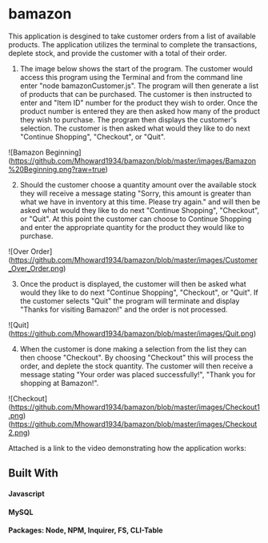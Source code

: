 # bamazon
This application is desgined to take customer orders from a list of available products.  The application utilizes the terminal to complete the transactions, deplete stock, and provide the customer with a total of their order.

1. The image below shows the start of the program.  The customer would access this program using the Terminal and from the command line enter "node bamazonCustomer.js".  The program will then generate a list of products that can be purchased.  The customer is then instructed to enter and "Item ID" number for the product they wish to order.  Once the product number is entered they are then asked how many of the product they wish to purchase.  The program then displays the customer's selection.  The customer is then asked what would they like to do next "Continue Shopping", "Checkout", or "Quit".

![Bamazon Beginning]
(https://github.com/Mhoward1934/bamazon/blob/master/images/Bamazon%20Beginning.png?raw=true)

2. Should the customer choose a quantity amount over the available stock they will receive a message stating "Sorry, this amount is greater than what we have in inventory at this time.  Please try again." and will then be asked what would they like to do next "Continue Shopping", "Checkout", or "Quit".  At this point the customer can choose to Continue Shopping and enter the appropriate quantity for the product they would like to purchase.

![Over Order]
(https://github.com/Mhoward1934/bamazon/blob/master/images/Customer_Over_Order.png)

3. Once the product is displayed, the customer will then be asked what would they like to do next "Continue Shopping", "Checkout", or "Quit".  If the customer selects "Quit" the program will terminate and display "Thanks for visiting Bamazon!" and the order is not processed.

![Quit]
(https://github.com/Mhoward1934/bamazon/blob/master/images/Quit.png)

4. When the customer is done making a selection from the list they can then choose "Checkout". By choosing "Checkout" this will process the order, and deplete the stock quantity.  The customer will then receive a message stating "Your order was placed successfully!", "Thank you for shopping at Bamazon!".

![Checkout]
(https://github.com/Mhoward1934/bamazon/blob/master/images/Checkout1.png)
(https://github.com/Mhoward1934/bamazon/blob/master/images/Checkout2.png)


Attached is a link to the video demonstrating how the application works:


## Built With
#### Javascript
#### MySQL
#### Packages: Node, NPM, Inquirer, FS, CLI-Table
